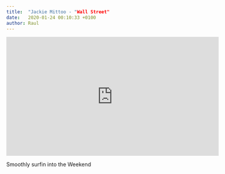 ```yaml
---
title:  "Jackie Mittoo - "Wall Street"
date:   2020-01-24 00:10:33 +0100
author: Raul
---
```

<iframe width="560" height="315" src="https://www.youtube-nocookie.com/embed/zSQyBHF6Qyg?controls=0" frameborder="0" allow="accelerometer; autoplay; encrypted-media; gyroscope; picture-in-picture" allowfullscreen></iframe>

Smoothly surfin into the Weekend
